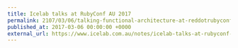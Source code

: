 ```yaml
---
title: Icelab talks at RubyConf AU 2017
permalink: 2107/03/06/talking-functional-architecture-at-reddotrubyconf
published_at: 2017-03-06 00:00:00 +0000
external_url: https://www.icelab.com.au/notes/icelab-talks-at-rubyconf-au-2017
---
```

